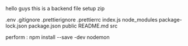 hello guys this is a backend file setup zip

.env
.gitignore
.prettierignore
.prettierrc
index.js
node_modules
package-lock.json
package.json
public
README.md
src



perform : npm install --save -dev nodemon
